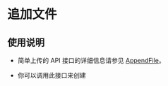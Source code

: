 

# 追加文件

## 使用说明

- 简单上传的 API 接口的详细信息请参见 [AppendFile](https://docs.ucloud.cn/api/ufile-api/append_file)。

- 你可以调用此接口来创建
